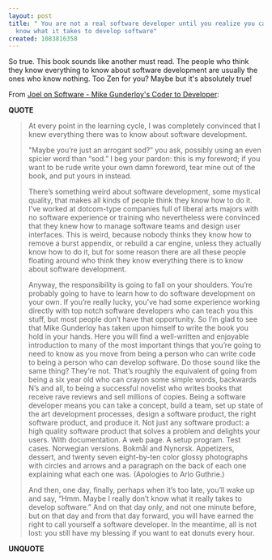 ```yaml
---
layout: post
title: " You are not a real software developer until you realize you can never really
  know what it takes to develop software"
created: 1083816358
---
```

So true.  This book sounds like another must read.  The people who think they know everything to know about software development are usually the ones who know nothing.  Too Zen for you? Maybe but it's absolutely true!

From <a href="http://www.joelonsoftware.com/articles/CoderToDeveloper.html">Joel on Software - Mike Gunderloy's Coder to Developer</a>:
<p><strong>QUOTE</strong></p><blockquote>At every point in the learning cycle, I was completely convinced that I knew everything there was to know about software development.

"Maybe you&#8217;re just an arrogant sod?&#8221; you ask, possibly using an even spicier word than &#8220;sod.&#8221; I beg your pardon: this is my foreword; if you want to be rude write your own damn foreword, tear mine out of the book, and put yours in instead.

There&#8217;s something weird about software development, some mystical quality, that makes all kinds of people think they know how to do it. I&#8217;ve worked at dotcom-type companies full of liberal arts majors with no software experience or training who nevertheless were convinced that they knew how to manage software teams and design user interfaces. This is weird, because nobody thinks they know how to remove a burst appendix, or rebuild a car engine, unless they actually know how to do it, but for some reason there are all these people floating around who think they know everything there is to know about software development.

Anyway, the responsibility is going to fall on your shoulders. You&#8217;re probably going to have to learn how to do software development on your own. If you&#8217;re really lucky, you&#8217;ve had some experience working directly with top notch software developers who can teach you this stuff, but most people don&#8217;t have that opportunity. So I&#8217;m glad to see that Mike Gunderloy has taken upon himself to write the book you hold in your hands. Here you will find a well-written and enjoyable introduction to many of the most important things that you&#8217;re going to need to know as you move from being a person who can write code to being a person who can develop software. Do those sound like the same thing? They&#8217;re not. That&#8217;s roughly the equivalent of going from being a six year old who can crayon some simple words, backwards N&#8217;s and all, to being a successful novelist who writes books that receive rave reviews and sell millions of copies. Being a software developer means you can take a concept, build a team, set up state of the art development processes, design a software product, the right software product, and produce it. Not just any software product: a high quality software product that solves a problem and delights your users. With documentation. A web page. A setup program. Test cases. Norwegian versions. Bokm&#229;l and Nynorsk. Appetizers, dessert, and twenty seven eight-by-ten color glossy photographs with circles and arrows and a paragraph on the back of each one explaining what each one was. (Apologies to Arlo Guthrie.)

And then, one day, finally, perhaps when it&#8217;s too late, you&#8217;ll wake up and say, &#8220;Hmm. Maybe I really don&#8217;t know what it really takes to develop software.&#8221; And on that day only, and not one minute before, but on that day and from that day forward, you will have earned the right to call yourself a software developer. In the meantime, all is not lost: you still have my blessing if you want to eat donuts every hour.</blockquote><p><strong>UNQUOTE</strong></p>

